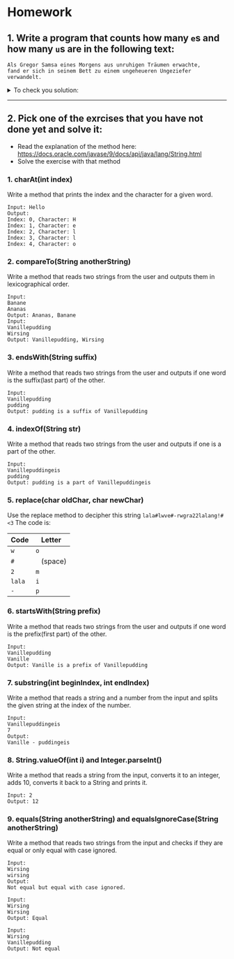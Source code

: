 # Homework

## 1. Write a program that counts how many `e`s and how many `u`s are in the following text:
```
Als Gregor Samsa eines Morgens aus unruhigen Träumen erwachte, 
fand er sich in seinem Bett zu einem ungeheueren Ungeziefer verwandelt.
```
<details>
<summary> To check you solution:</summary><p>
 there are 8 * u and 23 * e.
</p></details>

<hr/>

## 2. Pick one of the exrcises that you have not done yet and solve it:

- Read the explanation of the method here: https://docs.oracle.com/javase/9/docs/api/java/lang/String.html
- Solve the exercise with that method


### 1. charAt(int index)
Write a method that prints the index and the character for a given word.
```
Input: Hello
Output:
Index: 0, Character: H
Index: 1, Character: e
Index: 2, Character: l
Index: 3, Character: l
Index: 4, Character: o
```

### 2. compareTo(String anotherString)
Write a method that reads two strings from the user and outputs them in lexicographical order.
```
Input:
Banane
Ananas
Output: Ananas, Banane
Input:
Vanillepudding
Wirsing
Output: Vanillepudding, Wirsing
```
### 3. endsWith(String suffix)
Write a method that reads two strings from the user and outputs if one word is the suffix(last part) of the other.
```
Input: 
Vanillepudding
pudding
Output: pudding is a suffix of Vanillepudding
```
### 4. indexOf(String str)
Write a method that reads two strings from the user and outputs if one is a part of the other.
```
Input: 
Vanillepuddingeis
pudding
Output: pudding is a part of Vanillepuddingeis
```
### 5. replace(char oldChar, char newChar)
Use the replace method to decipher this string `lala#lwve#-rwgra22lalang!#<3`
The code is:


Code|Letter
----|------
`w` | `o`
`#` | ` ` (space)
`2` | `m`
`lala` | `i`
`-` | `p`


### 6. startsWith(String prefix)
Write a method that reads two strings from the user and outputs if one word is the prefix(first part) of the other.
```
Input: 
Vanillepudding
Vanille
Output: Vanille is a prefix of Vanillepudding
```
### 7. substring(int beginIndex, int endIndex)
Write a method that reads a string and a number from the input and splits the given string at the index of the number.
```
Input: 
Vanillepuddingeis
7
Output:
Vanille - puddingeis
```
### 8. String.valueOf(int i) and Integer.parseInt()
Write a method that reads a string from the input, converts it to an integer, adds 10, converts it back to a String and prints it.
```
Input: 2
Output: 12
```



### 9.  equals(String anotherString) and equalsIgnoreCase(String anotherString)
Write a method that reads two strings from the input and checks if they are equal or only equal with case ignored.
```
Input:
Wirsing
wirsing
Output: 
Not equal but equal with case ignored.

Input:
Wirsing
Wirsing
Output: Equal

Input:
Wirsing
Vanillepudding
Output: Not equal
```





